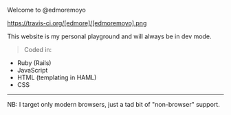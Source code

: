 Welcome to @edmoremoyo

https://travis-ci.org/[edmore]/[edmoremoyo].png

This website is my personal playground and will always be in dev mode.
> Coded in:
- Ruby (Rails)
- JavaScript
- HTML (templating in HAML)
- CSS

----------------------------------------------------------------------------
NB: I target only modern browsers, just a tad bit of "non-browser" support.
